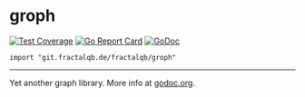 # groph

[![Test Coverage](https://img.shields.io/badge/coverage-58%25-orange.svg)](file:coverage.html)
[![Go Report Card](https://goreportcard.com/badge/codeberg.org/fractalqb/groph)](https://goreportcard.com/report/codeberg.org/fractalqb/groph)
[![GoDoc](https://godoc.org/codeberg.org/fractalqb/groph?status.svg)](https://godoc.org/codeberg.org/fractalqb/groph)

`import "git.fractalqb.de/fractalqb/groph"`

---

Yet another graph library. More info at [godoc.org](https://godoc.org/codeberg.org/fractalqb/groph).
